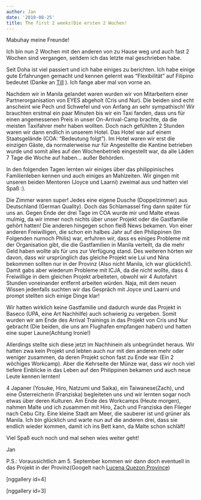 ```yaml
---
author: Jan
date: '2010-08-25'
title: The first 2 weeks!Die ersten 2 Wochen!
---
```


<!--:de-->Mabuhay meine Freunde!

Ich bin nun 2 Wochen mit den anderen von zu Hause weg und auch fast 2 Wochen sind vergangen, seitdem ich das letzte mal geschrieben habe.

Seit Doha ist viel passiert und ich habe einiges zu berichten. Ich habe einige gute Erfahrungen gemacht und kennen gelernt was &#8220;Flexibilität&#8221; auf Filipino bedeutet (Danke an <a title="Tills Berliner Post" href="https://tpost-berlin-manila.blogspot.com/" target="_blank">Till</a> ). Ich fange aber mal von vorne an.

Nachdem wir in Manila gelandet waren wurden wir von Mitarbeitern einer Partnerorganisation von EYES abgeholt (Cris und Nur). Die beiden sind echt anscheint wie Pech und Schwefel und von Anfang an sehr sympathisch! Wir brauchten erstmal ein paar Minuten bis wir ein Taxi fanden, dass uns für einen angemessenen Preis in unser On-Arrival-Camp brachte, da die meisten Taxifahrer mehr haben wollten. Doch nach gefühlten 2 Stunden waren wir dann endlich in unserem Hotel. Das Hotel war auf einem Staatsgelände (COA: &#8220;Bedeutung folgt&#8221;). Im Hotel waren wir erst die einzigen Gäste, da normalerweise nur für Angestellte die Kantine betrieben wurde und somit alles auf den Wochenbetrieb eingestellt war, da alle Läden 7 Tage die Woche auf haben&#8230; außer Behörden.

In den folgenden Tagen lernten wir einiges über das philippinisches Familienleben kennen und auch einiges an Mahlzeiten. Wir gingen mit unseren beiden Mentoren (Joyce und Laarni) zweimal aus und hatten viel Spaß :).

Die Zimmer waren super! Jedes eine eigene Dusche (Doppelzimmer) aus Deutschland (German Quality). Doch das Schlamassel fing dann später für uns an. Gegen Ende der drei Tage im COA wurde mir und Malte etwas mulmig, da wir immer noch nichts über unser Projekt oder die Gastfamilie gehört hatten! Die anderen hingegen schon fleiß News bekamen. Von einer anderen Freiwilligen, die schon ein halbes Jahr auf den Philippinen (Im Folgenden nurnoch Philis) war, erfuhren wir, dass es einiges Probleme mit der Organisation gibt, die die Gastfamilien in Manila verteilt, da die mehr Geld haben wollte als für uns zur Verfügung stand. Des weiteren hörten wir davon, dass wir ursprünglich das gleiche Projekt wie Lui und Nina bekommen sollten nur in der Provinz (Also nicht Manila, ich war glücklich!). Damit gabs aber wiederum Probleme mit ICJA, da die nicht wollte, dass 4 Freiwillige in dem gleichen Projekt arbeiteten, obwohl wir 4 Autofahrt Stunden voneinander entfernt arbeiten würden. Naja, mit dem neuen Wissen jedenfalls suchten wir das Gespräch mit Joyce und Laarni und prompt stellten sich einige Dinge klar!

Wir hatten wirklich keine Gastfamilie und dadurch wurde das Projekt in Baseco (UPA, eine Art Nachhilfe) auch schwierig zu vergeben. Somit wurden wir am Ende des Arrival Trainings in das Projekt von Cris und Nur gebracht (Die beiden, die uns am Flughafen empfangen haben) und hatten eine super Laune(Achtung Ironie!)

Allerdings stellte sich diese jetzt im Nachhinein als unbegründet heraus. Wir hatten zwa kein Projekt und lebten auch nur mit den anderen mehr oder weniger zusammen, da deren Projekt schon fast zu Ende war (Ein 2 wöchiges Workcamp). Aber die Kehrseite der Münze war, dass wir noch viel tiefere Einblicke in das Leben auf den Philippinen bekamen und auch neue Leute kennen lernten!

4 Japaner (Yosuke, Hiro, Natzumi und Saika), ein Taiwanese(Zach), und eine Österreicherin (Franziska) begleiteten uns und wir lernten sogar noch etwas über deren Kulturen. Am Ende des Workcamps (Heute morgen), nahmen Malte und ich zusammen mit Hiro, Zach und Franziska den Flieger nach Cebu City. Eine kleine Stadt am Meer, die sauberer ist und grüner als Manila. Ich bin glücklich und warte nun auf die anderen drei, dass sie endlich wieder kommen, damit ich ins Bett kann, da Malte schon schläft!

Viel Spaß euch noch und mal sehen wies weiter geht!

Jan

P.S.: Voraussichtlich am 5. September kommen wir dann doch eventuell in das Projekt in der Provinz(Googelt nach <a title="Lucena" href="https://www.google.de/search?source=ig&hl=de&rlz=1G1GGLQ_DEDE317&q=lucena+quezon+province&aq=f&aqi=&aql=&oq=&gs_rfai=" target="_blank">Lucena Quezon Province</a>)

[nggallery id=4]

[nggallery id=3]<!--:-->
